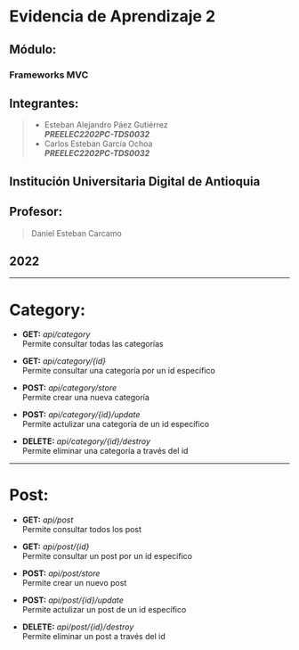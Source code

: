 # Evidencia de Aprendizaje 2 

## Módulo:
### Frameworks MVC

## Integrantes:
> - Esteban Alejandro Páez Gutiérrez  
> ***PREELEC2202PC-TDS0032***
> - Carlos Esteban García Ochoa  
> ***PREELEC2202PC-TDS0032***

## Institución Universitaria Digital de Antioquia

## Profesor:
> Daniel Esteban Carcamo

## 2022

---

# Category:

* **GET:** _api/category_  
  Permite consultar todas las categorías

* **GET:** _api/category/{id}_  
  Permite consultar una categoría por un id específico

* **POST:** _api/category/store_  
  Permite crear una nueva categoría

* **POST:** _api/category/{id}/update_  
  Permite actulizar una categoría de un id específico

* **DELETE:** _api/category/{id}/destroy_  
  Permite eliminar una categoría a través del id

----
# Post:

* **GET:** _api/post_  
  Permite consultar todos los post

* **GET:** _api/post/{id}_  
  Permite consultar un post por un id específico

* **POST:** _api/post/store_  
  Permite crear un nuevo post

* **POST:** _api/post/{id}/update_  
  Permite actulizar un post de un id específico

* **DELETE:** _api/post/{id}/destroy_  
  Permite eliminar un post a través del id
